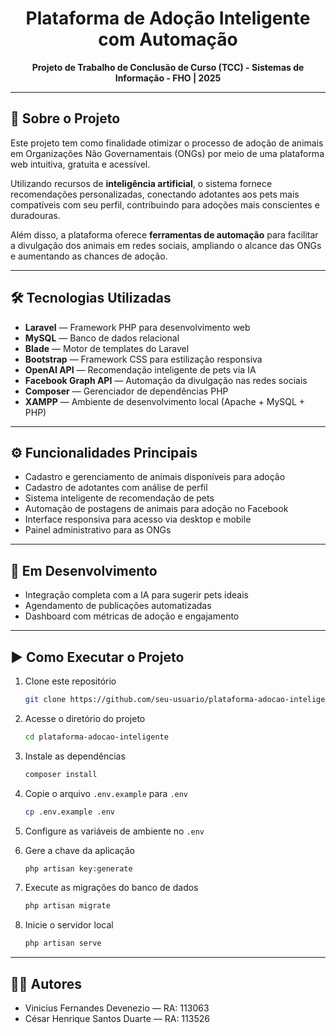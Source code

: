 <h1 align="center">Plataforma de Adoção Inteligente com Automação</h1>

<p align="center"><strong>Projeto de Trabalho de Conclusão de Curso (TCC) - Sistemas de Informação - FHO | 2025</strong></p>

---

## 📘 Sobre o Projeto

Este projeto tem como finalidade otimizar o processo de adoção de animais em Organizações Não Governamentais (ONGs) por meio de uma plataforma web intuitiva, gratuita e acessível.

Utilizando recursos de **inteligência artificial**, o sistema fornece recomendações personalizadas, conectando adotantes aos pets mais compatíveis com seu perfil, contribuindo para adoções mais conscientes e duradouras.

Além disso, a plataforma oferece **ferramentas de automação** para facilitar a divulgação dos animais em redes sociais, ampliando o alcance das ONGs e aumentando as chances de adoção.

---

## 🛠️ Tecnologias Utilizadas

- **Laravel** — Framework PHP para desenvolvimento web  
- **MySQL** — Banco de dados relacional  
- **Blade** — Motor de templates do Laravel  
- **Bootstrap** — Framework CSS para estilização responsiva  
- **OpenAI API** — Recomendação inteligente de pets via IA  
- **Facebook Graph API** — Automação da divulgação nas redes sociais  
- **Composer** — Gerenciador de dependências PHP  
- **XAMPP** — Ambiente de desenvolvimento local (Apache + MySQL + PHP)  

---

## ⚙️ Funcionalidades Principais

- Cadastro e gerenciamento de animais disponíveis para adoção  
- Cadastro de adotantes com análise de perfil  
- Sistema inteligente de recomendação de pets  
- Automação de postagens de animais para adoção no Facebook  
- Interface responsiva para acesso via desktop e mobile  
- Painel administrativo para as ONGs  

---

## 🚧 Em Desenvolvimento

- Integração completa com a IA para sugerir pets ideais  
- Agendamento de publicações automatizadas  
- Dashboard com métricas de adoção e engajamento  

---

## ▶️ Como Executar o Projeto

1. Clone este repositório  
   ```bash
   git clone https://github.com/seu-usuario/plataforma-adocao-inteligente.git
   ```

2. Acesse o diretório do projeto  
   ```bash
   cd plataforma-adocao-inteligente
   ```

3. Instale as dependências  
   ```bash
   composer install
   ```

4. Copie o arquivo `.env.example` para `.env`  
   ```bash
   cp .env.example .env
   ```

5. Configure as variáveis de ambiente no `.env`

6. Gere a chave da aplicação  
   ```bash
   php artisan key:generate
   ```

7. Execute as migrações do banco de dados  
   ```bash
   php artisan migrate
   ```

8. Inicie o servidor local  
   ```bash
   php artisan serve
   ```

---

## 👨‍💻 Autores

- Vinicius Fernandes Devenezio — RA: 113063  
- César Henrique Santos Duarte — RA: 113526  
```
